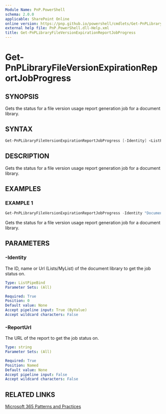 ```yaml
---
Module Name: PnP.PowerShell
schema: 2.0.0
applicable: SharePoint Online
online version: https://pnp.github.io/powershell/cmdlets/Get-PnPLibraryFileVersionExpirationReportJobProgress.html
external help file: PnP.PowerShell.dll-Help.xml
title: Get-PnPLibraryFileVersionExpirationReportJobProgress
---
```

  
# Get-PnPLibraryFileVersionExpirationReportJobProgress

## SYNOPSIS

Gets the status for a file version usage report generation job for a document library.


## SYNTAX

```powershell
Get-PnPLibraryFileVersionExpirationReportJobProgress [-Identity] <ListPipeBind> -ReportUrl <string>
```


## DESCRIPTION

Gets the status for a file version usage report generation job for a document library.


## EXAMPLES

### EXAMPLE 1
```powershell
Get-PnPLibraryFileVersionExpirationReportJobProgress -Identity "Documents" -ReportUrl "https://contoso.sharepoint.com/sites/reports/MyReports/VersionReport.csv"
```

Gets the status for a file version usage report generation job for a document library.


## PARAMETERS

### -Identity
The ID, name or Url (Lists/MyList) of the document library to get the job status on.

```yaml
Type: ListPipeBind
Parameter Sets: (All)

Required: True
Position: 0
Default value: None
Accept pipeline input: True (ByValue)
Accept wildcard characters: False
```

### -ReportUrl
The URL of the report to get the job status on.

```yaml
Type: string
Parameter Sets: (All)

Required: True
Position: Named
Default value: None
Accept pipeline input: False
Accept wildcard characters: False
```


## RELATED LINKS

[Microsoft 365 Patterns and Practices](https://aka.ms/m365pnp)


